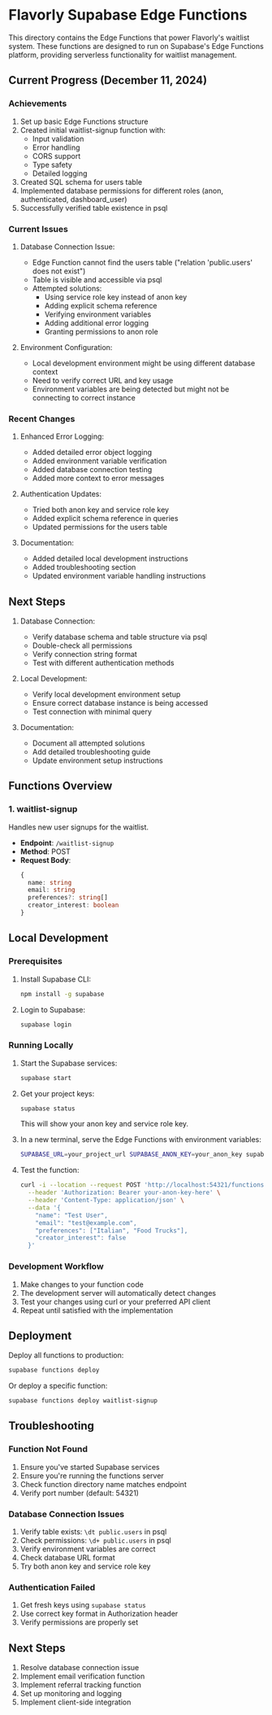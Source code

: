 # Flavorly Supabase Edge Functions

This directory contains the Edge Functions that power Flavorly's waitlist system. These functions are designed to run on Supabase's Edge Functions platform, providing serverless functionality for waitlist management.

## Current Progress (December 11, 2024)

### Achievements
1. Set up basic Edge Functions structure
2. Created initial waitlist-signup function with:
   - Input validation
   - Error handling
   - CORS support
   - Type safety
   - Detailed logging
3. Created SQL schema for users table
4. Implemented database permissions for different roles (anon, authenticated, dashboard_user)
5. Successfully verified table existence in psql

### Current Issues
1. Database Connection Issue:
   - Edge Function cannot find the users table ("relation 'public.users' does not exist")
   - Table is visible and accessible via psql
   - Attempted solutions:
     - Using service role key instead of anon key
     - Adding explicit schema reference
     - Verifying environment variables
     - Adding additional error logging
     - Granting permissions to anon role

2. Environment Configuration:
   - Local development environment might be using different database context
   - Need to verify correct URL and key usage
   - Environment variables are being detected but might not be connecting to correct instance

### Recent Changes
1. Enhanced Error Logging:
   - Added detailed error object logging
   - Added environment variable verification
   - Added database connection testing
   - Added more context to error messages

2. Authentication Updates:
   - Tried both anon key and service role key
   - Added explicit schema reference in queries
   - Updated permissions for the users table

3. Documentation:
   - Added detailed local development instructions
   - Added troubleshooting section
   - Updated environment variable handling instructions

## Next Steps

1. Database Connection:
   - Verify database schema and table structure via psql
   - Double-check all permissions
   - Verify connection string format
   - Test with different authentication methods

2. Local Development:
   - Verify local development environment setup
   - Ensure correct database instance is being accessed
   - Test connection with minimal query

3. Documentation:
   - Document all attempted solutions
   - Add detailed troubleshooting guide
   - Update environment setup instructions

## Functions Overview

### 1. waitlist-signup
Handles new user signups for the waitlist.
- **Endpoint**: `/waitlist-signup`
- **Method**: POST
- **Request Body**:
  ```typescript
  {
    name: string
    email: string
    preferences?: string[]
    creator_interest: boolean
  }
  ```

## Local Development

### Prerequisites
1. Install Supabase CLI:
   ```bash
   npm install -g supabase
   ```

2. Login to Supabase:
   ```bash
   supabase login
   ```

### Running Locally

1. Start the Supabase services:
   ```bash
   supabase start
   ```

2. Get your project keys:
   ```bash
   supabase status
   ```
   This will show your anon key and service role key.

3. In a new terminal, serve the Edge Functions with environment variables:
   ```bash
   SUPABASE_URL=your_project_url SUPABASE_ANON_KEY=your_anon_key supabase functions serve
   ```

4. Test the function:
   ```bash
   curl -i --location --request POST 'http://localhost:54321/functions/v1/waitlist-signup' \
     --header 'Authorization: Bearer your-anon-key-here' \
     --header 'Content-Type: application/json' \
     --data '{
       "name": "Test User",
       "email": "test@example.com",
       "preferences": ["Italian", "Food Trucks"],
       "creator_interest": false
     }'
   ```

### Development Workflow

1. Make changes to your function code
2. The development server will automatically detect changes
3. Test your changes using curl or your preferred API client
4. Repeat until satisfied with the implementation

## Deployment

Deploy all functions to production:
```bash
supabase functions deploy
```

Or deploy a specific function:
```bash
supabase functions deploy waitlist-signup
```

## Troubleshooting

### Function Not Found
1. Ensure you've started Supabase services
2. Ensure you're running the functions server
3. Check function directory name matches endpoint
4. Verify port number (default: 54321)

### Database Connection Issues
1. Verify table exists: `\dt public.users` in psql
2. Check permissions: `\d+ public.users` in psql
3. Verify environment variables are correct
4. Check database URL format
5. Try both anon key and service role key

### Authentication Failed
1. Get fresh keys using `supabase status`
2. Use correct key format in Authorization header
3. Verify permissions are properly set

## Next Steps

1. Resolve database connection issue
2. Implement email verification function
3. Implement referral tracking function
4. Set up monitoring and logging
5. Implement client-side integration
